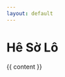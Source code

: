 ```yaml
---
layout: default
---
```

<body>
<div class="container">
<h1>
Hê Sờ Lô
</h1>
</div>
<div>
{{ content }}
</div>
</body>
